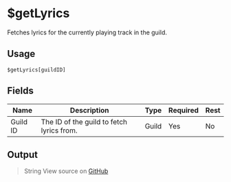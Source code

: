 # $getLyrics
Fetches lyrics for the currently playing track in the guild.
## Usage
```
$getLyrics[guildID]
```
## Fields
|   Name   |                Description                | Type  | Required | Rest |
|----------|-------------------------------------------|-------|----------|------|
| Guild ID | The ID of the guild to fetch lyrics from. | Guild | Yes      | No   |

## Output
> String
View source on [GitHub](https://github.com/tryforge/forgelink/blob/dev/src/natives/getLyrics.ts)